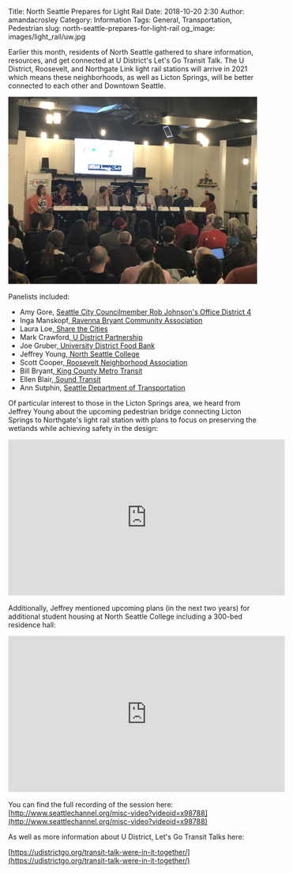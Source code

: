 Title: North Seattle Prepares for Light Rail
Date: 2018-10-20 2:30
Author: amandacrosley
Category: Information
Tags: General, Transportation, Pedestrian
slug: north-seattle-prepares-for-light-rail
og_image: images/light_rail/uw.jpg

Earlier this month, residents of North Seattle gathered to share information, resources, and get connected at U District's Let's Go Transit Talk. The U District, Roosevelt, and Northgate Link light rail stations will arrive in 2021 which means these neighborhoods, as well as Licton Springs, will be better connected to each other and Downtown Seattle.

[![Panel](/images/light_rail/panel.jpg)](/images/light_rail/panel.jpg)

Panelists included:

*   Amy Gore, [ Seattle City Councilmember Rob Johnson's Office District 4](https://www.seattle.gov/council/johnson)
*   Inga Manskopf,[ Ravenna Bryant Community Association](http://www.ravennabryant.org/)
*   Laura Loe,[ Share the Cities](https://twitter.com/sharethecities)
*   Mark Crawford,[ U District Partnership](https://www.udistrictpartnership.org/)
*   Joe Gruber,[ University District Food Bank](http://www.udistrictfoodbank.org/)
*   Jeffrey Young,[ North Seattle College](https://northseattle.edu/parking-transportation/orca-transit-pass)
*   Scott Cooper,[ Roosevelt Neighborhood Association](http://rooseveltseattle.org/)
*   Bill Bryant,[ King County Metro Transit](https://kingcounty.gov/depts/transportation/metro/contact-us.aspx)
*   Ellen Blair,[ Sound Transit](https://www.soundtransit.org/contact-us)
*   Ann Sutphin, [Seattle Department of Transportation](https://www.seattle.gov/transportation)

Of particular interest to those in the Licton Springs area, we heard from Jeffrey Young about the upcoming pedestrian bridge connecting Licton Springs to Northgate's light rail station with plans to focus on preserving the wetlands while achieving safety in the design:

<iframe width="560" height="315" src="https://www.youtube.com/embed/yEF4kf3CGmE?start=2730&end=2880" frameborder="0" allow="autoplay; encrypted-media" allowfullscreen></iframe>

Additionally, Jeffrey mentioned upcoming plans (in the next two years) for additional student housing at North Seattle College including a 300-bed residence hall:

<iframe width="560" height="315" src="https://www.youtube.com/embed/yEF4kf3CGmE?start=2880&end=2957" frameborder="0" allow="autoplay; encrypted-media" allowfullscreen></iframe>

You can find the full recording of the session here: [http://www.seattlechannel.org/misc-video?videoid=x98788](http://www.seattlechannel.org/misc-video?videoid=x98788)

As well as more information about U District, Let's Go Transit Talks here:

[https://udistrictgo.org/transit-talk-were-in-it-together/](https://udistrictgo.org/transit-talk-were-in-it-together/)
